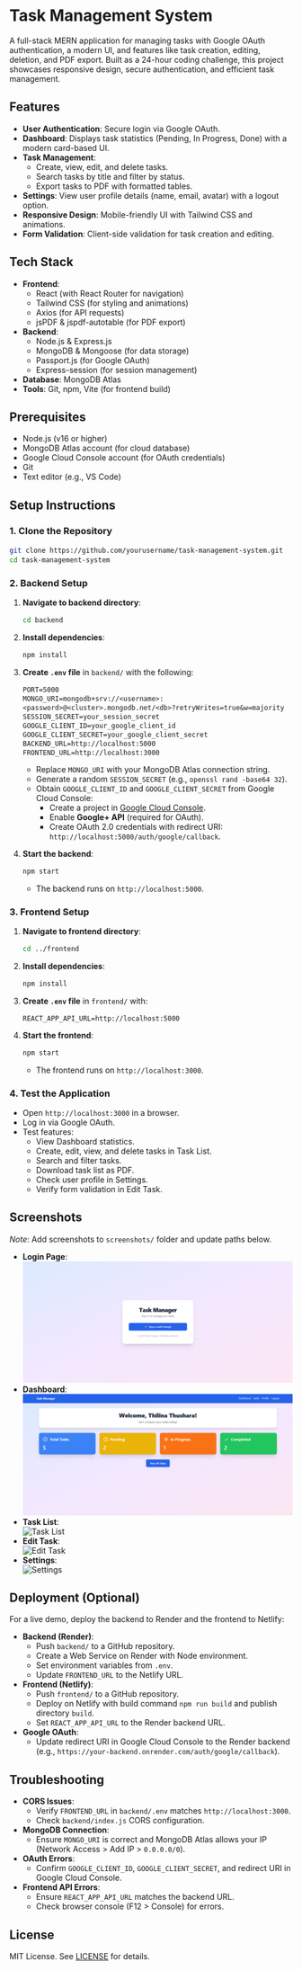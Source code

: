 # Task Management System

A full-stack MERN application for managing tasks with Google OAuth authentication, a modern UI, and features like task creation, editing, deletion, and PDF export. Built as a 24-hour coding challenge, this project showcases responsive design, secure authentication, and efficient task management.

## Features

- **User Authentication**: Secure login via Google OAuth.
- **Dashboard**: Displays task statistics (Pending, In Progress, Done) with a modern card-based UI.
- **Task Management**:
  - Create, view, edit, and delete tasks.
  - Search tasks by title and filter by status.
  - Export tasks to PDF with formatted tables.
- **Settings**: View user profile details (name, email, avatar) with a logout option.
- **Responsive Design**: Mobile-friendly UI with Tailwind CSS and animations.
- **Form Validation**: Client-side validation for task creation and editing.


## Tech Stack

- **Frontend**:
  - React (with React Router for navigation)
  - Tailwind CSS (for styling and animations)
  - Axios (for API requests)
  - jsPDF & jspdf-autotable (for PDF export)
- **Backend**:
  - Node.js & Express.js
  - MongoDB & Mongoose (for data storage)
  - Passport.js (for Google OAuth)
  - Express-session (for session management)
- **Database**: MongoDB Atlas
- **Tools**: Git, npm, Vite (for frontend build)

## Prerequisites

- Node.js (v16 or higher)
- MongoDB Atlas account (for cloud database)
- Google Cloud Console account (for OAuth credentials)
- Git
- Text editor (e.g., VS Code)

## Setup Instructions

### 1. Clone the Repository

```bash
git clone https://github.com/yourusername/task-management-system.git
cd task-management-system
```


### 2. Backend Setup

1. **Navigate to backend directory**:
   ```bash
   cd backend
   ```

2. **Install dependencies**:
   ```bash
   npm install
   ```

3. **Create `.env` file** in `backend/` with the following:
   ```
   PORT=5000
   MONGO_URI=mongodb+srv://<username>:<password>@<cluster>.mongodb.net/<db>?retryWrites=true&w=majority
   SESSION_SECRET=your_session_secret
   GOOGLE_CLIENT_ID=your_google_client_id
   GOOGLE_CLIENT_SECRET=your_google_client_secret
   BACKEND_URL=http://localhost:5000
   FRONTEND_URL=http://localhost:3000
   ```
   - Replace `MONGO_URI` with your MongoDB Atlas connection string.
   - Generate a random `SESSION_SECRET` (e.g., `openssl rand -base64 32`).
   - Obtain `GOOGLE_CLIENT_ID` and `GOOGLE_CLIENT_SECRET` from Google Cloud Console:
     - Create a project in [Google Cloud Console](https://console.cloud.google.com).
     - Enable **Google+ API** (required for OAuth).
     - Create OAuth 2.0 credentials with redirect URI: `http://localhost:5000/auth/google/callback`.

4. **Start the backend**:
   ```bash
   npm start
   ```
   - The backend runs on `http://localhost:5000`.

### 3. Frontend Setup

1. **Navigate to frontend directory**:
   ```bash
   cd ../frontend
   ```

2. **Install dependencies**:
   ```bash
   npm install
   ```

3. **Create `.env` file** in `frontend/` with:
   ```
   REACT_APP_API_URL=http://localhost:5000
   ```

4. **Start the frontend**:
   ```bash
   npm start
   ```
   - The frontend runs on `http://localhost:3000`.

### 4. Test the Application

- Open `http://localhost:3000` in a browser.
- Log in via Google OAuth.
- Test features:
  - View Dashboard statistics.
  - Create, edit, view, and delete tasks in Task List.
  - Search and filter tasks.
  - Download task list as PDF.
  - Check user profile in Settings.
  - Verify form validation in Edit Task.

## Screenshots

*Note*: Add screenshots to `screenshots/` folder and update paths below.

- **Login Page**:  
  ![Login](screenshots/login.png)
- **Dashboard**:  
  ![Dashboard](screenshots/dashboard.png)
- **Task List**:  
  ![Task List](screenshots/task-list.png)
- **Edit Task**:  
  ![Edit Task](screenshots/edit-task.png)
- **Settings**:  
  ![Settings](screenshots/settings.png)

## Deployment (Optional)

For a live demo, deploy the backend to Render and the frontend to Netlify:

- **Backend (Render)**:
  - Push `backend/` to a GitHub repository.
  - Create a Web Service on Render with Node environment.
  - Set environment variables from `.env`.
  - Update `FRONTEND_URL` to the Netlify URL.
- **Frontend (Netlify)**:
  - Push `frontend/` to a GitHub repository.
  - Deploy on Netlify with build command `npm run build` and publish directory `build`.
  - Set `REACT_APP_API_URL` to the Render backend URL.
- **Google OAuth**:
  - Update redirect URI in Google Cloud Console to the Render backend (e.g., `https://your-backend.onrender.com/auth/google/callback`).

## Troubleshooting

- **CORS Issues**:
  - Verify `FRONTEND_URL` in `backend/.env` matches `http://localhost:3000`.
  - Check `backend/index.js` CORS configuration.
- **MongoDB Connection**:
  - Ensure `MONGO_URI` is correct and MongoDB Atlas allows your IP (Network Access > Add IP > `0.0.0.0/0`).
- **OAuth Errors**:
  - Confirm `GOOGLE_CLIENT_ID`, `GOOGLE_CLIENT_SECRET`, and redirect URI in Google Cloud Console.
- **Frontend API Errors**:
  - Ensure `REACT_APP_API_URL` matches the backend URL.
  - Check browser console (F12 > Console) for errors.


## License

MIT License. See [LICENSE](LICENSE) for details.
